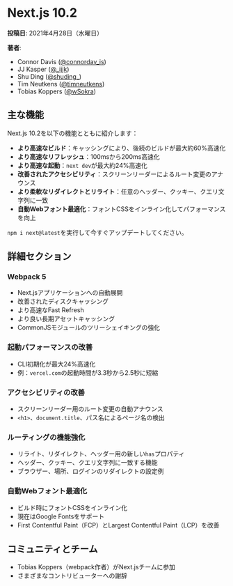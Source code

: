 # Next.js 10.2

**投稿日**: 2021年4月28日（水曜日）

**著者**:
- Connor Davis ([@connordav_is](https://twitter.com/connordav_is))
- JJ Kasper ([@_ijjk](https://twitter.com/_ijjk))
- Shu Ding ([@shuding_](https://twitter.com/shuding_))
- Tim Neutkens ([@timneutkens](https://twitter.com/timneutkens))
- Tobias Koppers ([@wSokra](https://twitter.com/wSokra))

## 主な機能

Next.js 10.2を以下の機能とともに紹介します：

- **より高速なビルド**：キャッシングにより、後続のビルドが最大約60%高速化
- **より高速なリフレッシュ**：100msから200ms高速化
- **より高速な起動**：`next dev`が最大約24%高速化
- **改善されたアクセシビリティ**：スクリーンリーダーによるルート変更のアナウンス
- **より柔軟なリダイレクトとリライト**：任意のヘッダー、クッキー、クエリ文字列に一致
- **自動Webフォント最適化**：フォントCSSをインライン化してパフォーマンスを向上

`npm i next@latest`を実行して今すぐアップデートしてください。

## 詳細セクション

### Webpack 5

- Next.jsアプリケーションへの自動展開
- 改善されたディスクキャッシング
- より高速なFast Refresh
- より良い長期アセットキャッシング
- CommonJSモジュールのツリーシェイキングの強化

### 起動パフォーマンスの改善

- CLI初期化が最大24%高速化
- 例：`vercel.com`の起動時間が3.3秒から2.5秒に短縮

### アクセシビリティの改善

- スクリーンリーダー用のルート変更の自動アナウンス
- `<h1>`、`document.title`、パス名によるページ名の検出

### ルーティングの機能強化

- リライト、リダイレクト、ヘッダー用の新しい`has`プロパティ
- ヘッダー、クッキー、クエリ文字列に一致する機能
- ブラウザー、場所、ログインのリダイレクトの設定例

### 自動Webフォント最適化

- ビルド時にフォントCSSをインライン化
- 現在はGoogle Fontsをサポート
- First Contentful Paint（FCP）とLargest Contentful Paint（LCP）を改善

## コミュニティとチーム

- Tobias Koppers（webpack作者）がNext.jsチームに参加
- さまざまなコントリビューターへの謝辞
